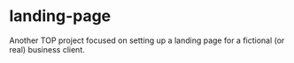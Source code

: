 # landing-page
Another TOP project focused on setting up a landing page for a fictional (or real) business client. 
